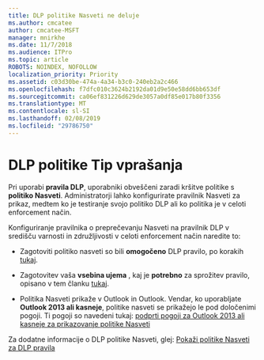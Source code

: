 ```yaml
---
title: DLP politike Nasveti ne deluje
ms.author: cmcatee
author: cmcatee-MSFT
manager: mnirkhe
ms.date: 11/7/2018
ms.audience: ITPro
ms.topic: article
ROBOTS: NOINDEX, NOFOLLOW
localization_priority: Priority
ms.assetid: c03d30be-474a-4a34-b3c0-240eb2a2c466
ms.openlocfilehash: f7dfc010c3624b2192da01d9e50e58dd6bb653df
ms.sourcegitcommit: ca06ef831226d629de3057a0df85e017b80f3356
ms.translationtype: MT
ms.contentlocale: sl-SI
ms.lasthandoff: 02/08/2019
ms.locfileid: "29786750"
---
```

# <a name="dlp-policy-tip-issues"></a>DLP politike Tip vprašanja

Pri uporabi **pravila DLP**, uporabniki obveščeni zaradi kršitve politike s **politiko Nasveti**. Administratorji lahko konfigurirate pravilnik Nasveti za prikaz, medtem ko je testiranje svojo politiko DLP ali ko politika je v celoti enforcement način. 
  
Konfiguriranje pravilnika o preprečevanju Nasveti na pravilnik DLP v središču varnosti in združljivosti v celoti enforcement način naredite to:
  
- Zagotoviti politiko nasveti so bili **omogočeno** DLP pravilo, po korakih [tukaj](https://docs.microsoft.com/office365/securitycompliance/use-notifications-and-policy-tips).
    
- Zagotovitev vaša **vsebina ujema** , kaj je **potrebno** za sprožitev pravilo, opisano v tem članku [tukaj](https://docs.microsoft.com/office365/securitycompliance/what-the-sensitive-information-types-look-for).
    
- Politika Nasveti prikaže v Outlook in Outlook. Vendar, ko uporabljate **Outlook 2013 ali kasneje**, politike nasveti se prikažejo le pod določenimi pogoji. Ti pogoji so navedeni tukaj: [podprti pogoji za Outlook 2013 ali kasneje za prikazovanje politike Nasveti](https://docs.microsoft.com/office365/securitycompliance/use-notifications-and-policy-tips#outlook-2013-and-later-supports-showing-policy-tips-for-only-some-conditions)
    
Za dodatne informacije o DLP politike Nasveti, glej: [Pokaži politike Nasveti za DLP pravila](https://docs.microsoft.com/office365/securitycompliance/use-notifications-and-policy-tips)
  

